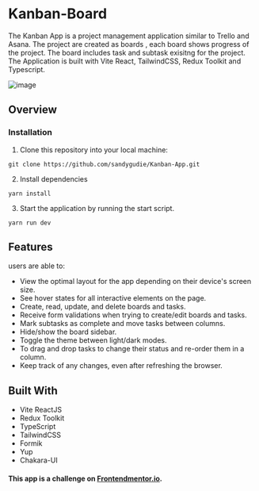 # Kanban-Board
The Kanban App is a project management application similar to Trello and Asana. The project are created as boards , each board shows progress of the project. The board includes task and subtask exisitng for the project. The Application is built with Vite React, TailwindCSS, Redux Toolkit and Typescript.

![image](https://github.com/sandygudie/Kanban-App/assets/54219127/3edd0818-9867-4573-893d-1aaf0e561097)

## Overview

### Installation
1. Clone this repository into your local machine:
```
git clone https://github.com/sandygudie/Kanban-App.git
```
2. Install dependencies 
```
yarn install
```
3. Start the application by running the start script.
```
yarn run dev
```

## Features
users are able to:

- View the optimal layout for the app depending on their device's screen size.
- See hover states for all interactive elements on the page.
- Create, read, update, and delete boards and tasks.
- Receive form validations when trying to create/edit boards and tasks.
- Mark subtasks as complete and move tasks between columns.
- Hide/show the board sidebar.
- Toggle the theme between light/dark modes.
- To drag and drop tasks to change their status and re-order them in a column.
- Keep track of any changes, even after refreshing the browser.

## Built With
* Vite ReactJS
* Redux Toolkit
* TypeScript
* TailwindCSS
* Formik
* Yup
* Chakara-UI



#### This app is a challenge on [Frontendmentor.io](https://www.frontendmentor.io/challenges/kanban-task-management-web-app-wgQLt-HlbB).
